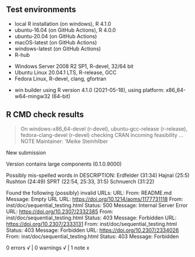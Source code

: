 ## Test environments
* local R installation (on windows), R 4.1.0
* ubuntu-16.04 (on GitHub Actions), R 4.0.0
* ubuntu-20.04 (on GitHub Actions)
* macOS-latest (on GitHub Actions)
* windows-latest (on GitHub Actions)
* R-hub
- Windows Server 2008 R2 SP1, R-devel, 32/64 bit
- Ubuntu Linux 20.04.1 LTS, R-release, GCC
- Fedora Linux, R-devel, clang, gfortran
* win builder using R version 4.1.0 (2021-05-18), using platform: x86_64-w64-mingw32 (64-bit)

## R CMD check results
> On windows-x86_64-devel (r-devel), ubuntu-gcc-release (r-release), fedora-clang-devel (r-devel)
  checking CRAN incoming feasibility ... NOTE
  Maintainer: 'Meike Steinhilber 
  
New submission

Version contains large components (0.1.0.9000)

Possibly mis-spelled words in DESCRIPTION:
  Erdfelder (31:34)
  Hajnal (25:5)
  Rushton (24:49)
  SPRT (22:54, 25:33, 31:5)
  Schnuerch (31:22)

Found the following (possibly) invalid URLs:
  URL: 
    From: README.md
    Message: Empty URL
  URL: https://doi.org/10.1214/aoms/1177731118
    From: inst/doc/sequential_testing.html
    Status: 500
    Message: Internal Server Error
  URL: https://doi.org/10.2307/2332385
    From: inst/doc/sequential_testing.html
    Status: 403
    Message: Forbidden
  URL: https://doi.org/10.2307/2333131
    From: inst/doc/sequential_testing.html
    Status: 403
    Message: Forbidden
  URL: https://doi.org/10.2307/2334026
    From: inst/doc/sequential_testing.html
    Status: 403
    Message: Forbidden

0 errors √ | 0 warnings √ | 1 note x
